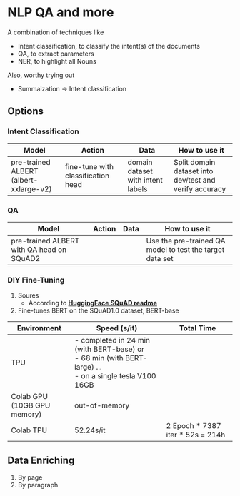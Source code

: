 # NLP QA and more
A combination of techniques like
- Intent classification, to classify the intent(s) of the documents
- QA, to extract parameters
- NER, to highlight all Nouns

Also, worthy trying out
- Summaization -> Intent classification

## Options
### Intent Classification
| Model | Action | Data | How to use it |
| ----- | ---- | ---- | ------ |
| pre-trained ALBERT (albert-xxlarge-v2) | fine-tune with classification head | domain dataset with intent labels | Split domain dataset into dev/test and verify accuracy  |

### QA
| Model | Action | Data | How to use it |
| ----- | ---- | ---- | ------ |
| pre-trained ALBERT with QA head on SQuAD2 | | | Use the pre-trained QA model to test the target data set |

### DIY Fine-Tuning
1. Soures
    - According to [**HuggingFace SQuAD readme**](https://github.com/huggingface/transformers/tree/master/examples/question-answering)
2. Fine-tunes BERT on the SQuAD1.0 dataset, BERT-base

| Environment | Speed (s/it) | Total Time |
| ----------- | ------------ | ---------- |
| TPU | - completed in 24 min (with BERT-base) or <br>- 68 min (with BERT-large) ...<br>- on a single tesla V100 16GB | |
| Colab GPU<br>(10GB GPU memory) | out-of-memory | |
| Colab TPU | 52.24s/it | 2 Epoch * 7387 iter * 52s = 214h |

        
## Data Enriching
1. By page
2. By paragraph
